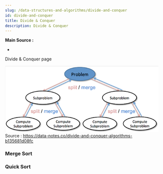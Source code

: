 ```yaml
---
slug: /data-structures-and-algorithms/divide-and-conquer
id: divide-and-conquer
title: Divide & Conquer
description: Divide & Conquer
---
```


**Main Source :**

- 

Divide & Conquer page

![Divide and conquer](./divide-and-conquer.png)  
Source : https://data-notes.co/divide-and-conquer-algorithms-b135681d08fc

### Merge Sort

### Quick Sort
